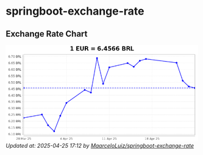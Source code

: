# springboot-exchange-rate

<!-- EXCHANGE-RATE-START -->
## Exchange Rate Chart

![Exchange Rate Chart](charts/chart.png)*Updated at: 2025-04-25 17:12 by [MaarceloLuiz/springboot-exchange-rate](https://github.com/MaarceloLuiz/springboot-exchange-rate)*


<!-- EXCHANGE-RATE-END -->
